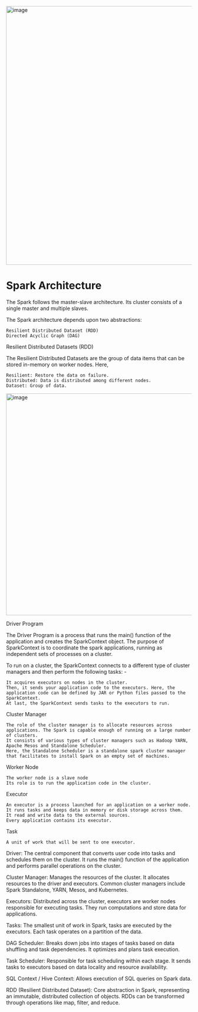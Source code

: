 <img width="700" alt="image" src="https://github.com/0904-mansi/NucleusTeq_python_Training/assets/81081105/bc26081f-a009-4672-992e-d213e8a960f6">

# Spark Architecture

The Spark follows the master-slave architecture. Its cluster consists of a single master and multiple slaves.

The Spark architecture depends upon two abstractions:

    Resilient Distributed Dataset (RDD)
    Directed Acyclic Graph (DAG)

Resilient Distributed Datasets (RDD)

The Resilient Distributed Datasets are the group of data items that can be stored in-memory on worker nodes. Here,

    Resilient: Restore the data on failure.
    Distributed: Data is distributed among different nodes.
    Dataset: Group of data.

<img width="600" alt="image" src="https://github.com/0904-mansi/NucleusTeq_python_Training/assets/81081105/48a2fe41-799e-472a-9f78-691ff583039d">

Driver Program

The Driver Program is a process that runs the main() function of the application and creates the SparkContext object. The purpose of SparkContext is to coordinate the spark applications, running as independent sets of processes on a cluster.

To run on a cluster, the SparkContext connects to a different type of cluster managers and then perform the following tasks: -

    It acquires executors on nodes in the cluster.
    Then, it sends your application code to the executors. Here, the application code can be defined by JAR or Python files passed to the SparkContext.
    At last, the SparkContext sends tasks to the executors to run.

Cluster Manager

    The role of the cluster manager is to allocate resources across applications. The Spark is capable enough of running on a large number of clusters.
    It consists of various types of cluster managers such as Hadoop YARN, Apache Mesos and Standalone Scheduler.
    Here, the Standalone Scheduler is a standalone spark cluster manager that facilitates to install Spark on an empty set of machines.

Worker Node

    The worker node is a slave node
    Its role is to run the application code in the cluster.

Executor

    An executor is a process launched for an application on a worker node.
    It runs tasks and keeps data in memory or disk storage across them.
    It read and write data to the external sources.
    Every application contains its executor.

Task

    A unit of work that will be sent to one executor.

Driver: The central component that converts user code into tasks and schedules them on the cluster. It runs the main() function of the application and performs parallel operations on the cluster.

Cluster Manager: Manages the resources of the cluster. It allocates resources to the driver and executors. Common cluster managers include Spark Standalone, YARN, Mesos, and Kubernetes.

Executors: Distributed across the cluster, executors are worker nodes responsible for executing tasks. They run computations and store data for applications.

Tasks: The smallest unit of work in Spark, tasks are executed by the executors. Each task operates on a partition of the data.

DAG Scheduler: Breaks down jobs into stages of tasks based on data shuffling and task dependencies. It optimizes and plans task execution.

Task Scheduler: Responsible for task scheduling within each stage. It sends tasks to executors based on data locality and resource availability.

SQL Context / Hive Context: Allows execution of SQL queries on Spark data.

RDD (Resilient Distributed Dataset): Core abstraction in Spark, representing an immutable, distributed collection of objects. RDDs can be transformed through operations like map, filter, and reduce.
